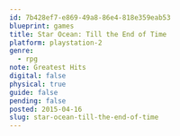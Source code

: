 ```yaml
---
id: 7b428ef7-e869-49a8-86e4-818e359eab53
blueprint: games
title: Star Ocean: Till the End of Time
platform: playstation-2
genre:
  - rpg
note: Greatest Hits
digital: false
physical: true
guide: false
pending: false
posted: 2015-04-16
slug: star-ocean-till-the-end-of-time
---
```

